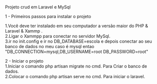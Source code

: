  

Projeto crud em Laravel e MySql

1 - Primeiros passos para instalar o projeto 

1.Você deve ter instalado em seu computador a versão maior do PHP & Laravel & Xammp .<br/>
2.Ligar o Xammpp para conectar no servidor MySql.<br/>
3.ir no init.config e ir no DB_DATABASE=escola e depois conectar ao seu banco de dados no meu caso é mysql entao "DB_CONNECTION=mysql,DB_USERNAME=root
DB_PASSWORD=root" <br/>
 


2 - Iniciar o projeto <br/>
1.Iniciar o comando php artisan migrate no cmd. Para Criar o banco de dados.<br/>
2.Colocar o comando php artisan serve no cmd. Para iniciar o laravel.<br/>

   
